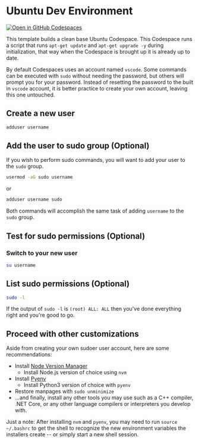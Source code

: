 # Ubuntu Dev Environment
[![Open in GitHub Codespaces](https://github.com/codespaces/badge.svg)](https://codespaces.new/RetroSteve0/cs-devbox)

This template builds a clean base Ubuntu Codespace. This Codespace runs a script that runs `apt-get update` and `apt-get upgrade -y` during initialization, that way when the Codespace is brought up it is already up to date.

By default Codespaces uses an account named `vscode`. Some commands can be executed with `sudo` without needing the password, but others will prompt you for your password. Instead of resetting the password to the built in `vscode` account, it is better practice to create your own account, leaving this one untouched.

## Create a new user
```bash
adduser username
```

## Add the user to sudo group (Optional)
If you wish to perform sudo commands, you will want to add your user to the `sudo` group.
```bash
usermod -aG sudo username
```

or

```bash
adduser username sudo
```

Both commands will accomplish the same task of adding `username` to the `sudo` group.

## Test for sudo permissions (Optional)
### Switch to your new user
```bash
su username
```

## List sudo permissions (Optional)
```bash
sudo -l
```

If the output of `sudo -l` is  `(root) ALL: ALL` then you've done everything right and you're good to go.

## Proceed with other customizations
Aside from creating your own sudoer user account, here are some recommendations:

- Install [Node Version Manager](https://github.com/nvm-sh/nvm)
  - Install Node.js version of choice using `nvm`
- Install [Pyenv](https://github.com/pyenv/pyenv)
  - Install Python3 version of choice with `pyenv`
- Restore manpages with `sudo unminimize`
- ...and finally, install any other tools you may use such as a C++ compiler, .NET Core, or any other language compilers or interpreters you develop with.

Just a note: After installing `nvm` and `pyenv`, you may need to run `source ~/.bashrc` to get the shell to recognize the new environment variables the installers create -- or simply start a new shell session.
